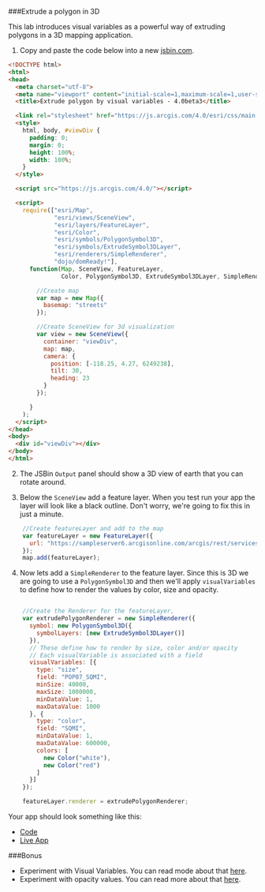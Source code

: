 ###Extrude a polygon in 3D

This lab introduces visual variables as a powerful way of extruding polygons in a 3D mapping application.

1. Copy and paste the code below into a new [jsbin.com](http://jsbin.com).

``` html 
<!DOCTYPE html>
<html>
<head>
  <meta charset="utf-8">
  <meta name="viewport" content="initial-scale=1,maximum-scale=1,user-scalable=no">
  <title>Extrude polygon by visual variables - 4.0beta3</title>

  <link rel="stylesheet" href="https://js.arcgis.com/4.0/esri/css/main.css">
  <style>
    html, body, #viewDiv {
      padding: 0;
      margin: 0;
      height: 100%;
      width: 100%;
    }
  </style>

  <script src="https://js.arcgis.com/4.0/"></script>

  <script>
    require(["esri/Map",
             "esri/views/SceneView",
             "esri/layers/FeatureLayer",
             "esri/Color",
             "esri/symbols/PolygonSymbol3D",
             "esri/symbols/ExtrudeSymbol3DLayer",
             "esri/renderers/SimpleRenderer",
             "dojo/domReady!"], 
      function(Map, SceneView, FeatureLayer, 
               Color, PolygonSymbol3D, ExtrudeSymbol3DLayer, SimpleRenderer) {

        //Create map
        var map = new Map({
          basemap: "streets"
        });

        //Create SceneView for 3d visualization
        var view = new SceneView({
          container: "viewDiv",
          map: map,
          camera: {
            position: [-118.25, 4.27, 6249238],
            tilt: 30,
            heading: 23
          }
        });

      }
    );
  </script>
</head>
<body>
  <div id="viewDiv"></div>
</body>
</html>
```
   
2. The JSBin `Output` panel should show a 3D view of earth that you can rotate around.

3. Below the `SceneView` add a feature layer. When you test run your app the layer will look like a black outline. 
Don't worry, we're going to fix this in just a minute.


``` js
    //Create featureLayer and add to the map
    var featureLayer = new FeatureLayer({
      url: "https://sampleserver6.arcgisonline.com/arcgis/rest/services/Census/MapServer/3"
    });
    map.add(featureLayer);
```
   
4. Now lets add a `SimpleRenderer` to the feature layer. Since this is 3D we are going to use a `PolygonSymbol3D` and 
then we'll apply `visualVariables` to define how to render the values by color, size and opacity.

   
``` js

    //Create the Renderer for the featureLayer,
    var extrudePolygonRenderer = new SimpleRenderer({
      symbol: new PolygonSymbol3D({
        symbolLayers: [new ExtrudeSymbol3DLayer()]
      }),
      // These define how to render by size, color and/or opacity
      // Each visualVariable is associated with a field
      visualVariables: [{
        type: "size",
        field: "POP07_SQMI",
        minSize: 40000,
        maxSize: 1000000,
        minDataValue: 1,
        maxDataValue: 1000
      }, {
        type: "color",
        field: "SQMI",
        minDataValue: 1,
        maxDataValue: 600000,
        colors: [
          new Color("white"),
          new Color("red")
        ]
      }]
    });

    featureLayer.renderer = extrudePolygonRenderer;

```
   
Your app should look something like this:

 * [Code](src/extrude_polygon_3d_jsapi.html)
 * [Live App](http://esri.github.io/geodev-hackerlabs/develop/jsapi/src/extrude_polygon_3d_jsapi.html)
 
###Bonus

* Experiment with Visual Variables. You can read mode about that [here](https://developers.arcgis.com/javascript/latest/api-reference/esri-renderers-SimpleRenderer.html#visualVariables).
* Experiment with opacity values. You can read more about that [here](https://developers.arcgis.com/javascript/latest/api-reference/esri-renderers-SimpleRenderer.html#opacity).